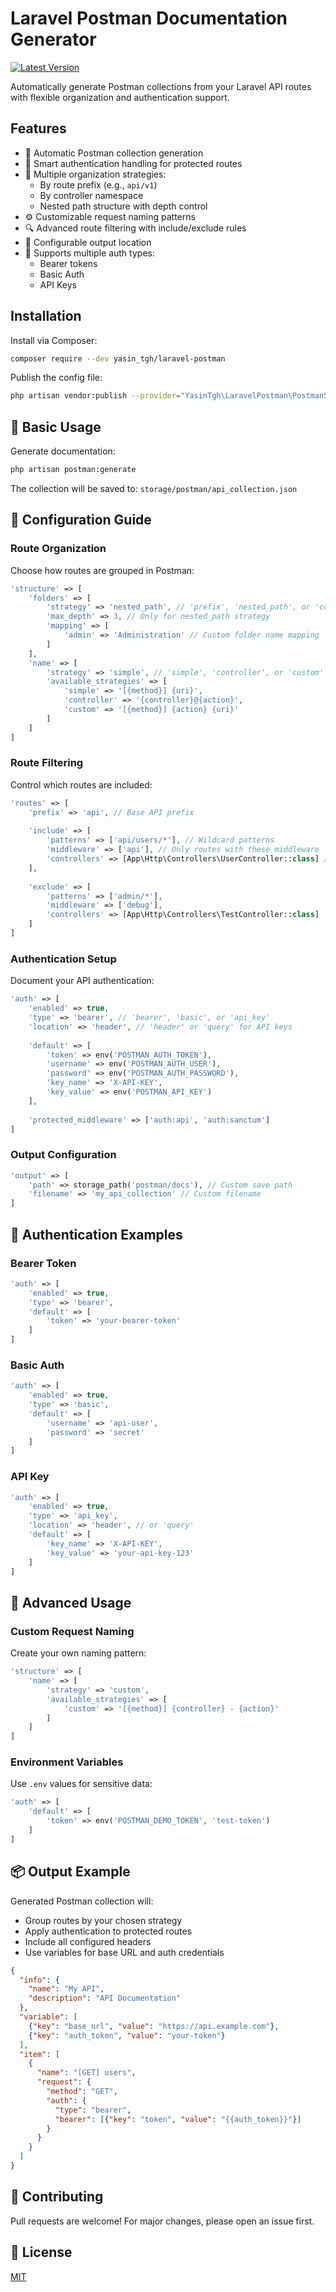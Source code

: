 
# Laravel Postman Documentation Generator

[![Latest Version](https://img.shields.io/packagist/v/yasin_tgh/laravel-postman.svg?style=flat-square)](https://packagist.org/packages/yasin_tgh/laravel-postman)

Automatically generate Postman collections from your Laravel API routes with flexible organization and authentication support.

## Features

- 🚀 Automatic Postman collection generation
- 🔐 Smart authentication handling for protected routes
- 🔧 Multiple organization strategies:
  - By route prefix (e.g., `api/v1`)
  - By controller namespace
  - Nested path structure with depth control
- ⚙️ Customizable request naming patterns
- 🔍 Advanced route filtering with include/exclude rules
- 📂 Configurable output location
- 🔑 Supports multiple auth types:
  - Bearer tokens
  - Basic Auth
  - API Keys

## Installation

Install via Composer:

```bash
composer require --dev yasin_tgh/laravel-postman
```

Publish the config file:
```bash
php artisan vendor:publish --provider="YasinTgh\LaravelPostman\PostmanServiceProvider" --tag="postman-config"
```

## 🚀 Basic Usage

Generate documentation:
```bash
php artisan postman:generate
```

The collection will be saved to: `storage/postman/api_collection.json`

## 🔧 Configuration Guide

### Route Organization

Choose how routes are grouped in Postman:

```php
'structure' => [
    'folders' => [
        'strategy' => 'nested_path', // 'prefix', 'nested_path', or 'controller'
        'max_depth' => 3, // Only for nested_path strategy
        'mapping' => [
            'admin' => 'Administration' // Custom folder name mapping
        ]
    ],
    'name' => [
        'strategy' => 'simple', // 'simple', 'controller', or 'custom'
        'available_strategies' => [
            'simple' => '[{method}] {uri}',
            'controller' => '{controller}@{action}',
            'custom' => '[{method}] {action} {uri}'
        ]
    ]
]
```

### Route Filtering

Control which routes are included:

```php
'routes' => [
    'prefix' => 'api', // Base API prefix
    
    'include' => [
        'patterns' => ['api/users/*'], // Wildcard patterns
        'middleware' => ['api'], // Only routes with these middleware
        'controllers' => [App\Http\Controllers\UserController::class] // Specific controllers
    ],
    
    'exclude' => [
        'patterns' => ['admin/*'],
        'middleware' => ['debug'],
        'controllers' => [App\Http\Controllers\TestController::class]
    ]
]
```

### Authentication Setup

Document your API authentication:

```php
'auth' => [
    'enabled' => true,
    'type' => 'bearer', // 'bearer', 'basic', or 'api_key'
    'location' => 'header', // 'header' or 'query' for API keys
    
    'default' => [
        'token' => env('POSTMAN_AUTH_TOKEN'),
        'username' => env('POSTMAN_AUTH_USER'),
        'password' => env('POSTMAN_AUTH_PASSWORD'),
        'key_name' => 'X-API-KEY',
        'key_value' => env('POSTMAN_API_KEY')
    ],
    
    'protected_middleware' => ['auth:api', 'auth:sanctum']
]
```

### Output Configuration

```php
'output' => [
    'path' => storage_path('postman/docs'), // Custom save path
    'filename' => 'my_api_collection' // Custom filename
]
```

## 🔐 Authentication Examples

### Bearer Token
```php
'auth' => [
    'enabled' => true,
    'type' => 'bearer',
    'default' => [
        'token' => 'your-bearer-token'
    ]
]
```

### Basic Auth
```php
'auth' => [
    'enabled' => true,
    'type' => 'basic',
    'default' => [
        'username' => 'api-user',
        'password' => 'secret'
    ]
]
```

### API Key
```php
'auth' => [
    'enabled' => true,
    'type' => 'api_key',
    'location' => 'header', // or 'query'
    'default' => [
        'key_name' => 'X-API-KEY',
        'key_value' => 'your-api-key-123'
    ]
]
```

## 🎯 Advanced Usage

### Custom Request Naming
Create your own naming pattern:
```php
'structure' => [
    'name' => [
        'strategy' => 'custom',
        'available_strategies' => [
            'custom' => '[{method}] {controller} - {action}'
        ]
    ]
]
```

### Environment Variables
Use `.env` values for sensitive data:
```php
'auth' => [
    'default' => [
        'token' => env('POSTMAN_DEMO_TOKEN', 'test-token')
    ]
]
```

## 📦 Output Example

Generated Postman collection will:
- Group routes by your chosen strategy
- Apply authentication to protected routes
- Include all configured headers
- Use variables for base URL and auth credentials

```json
{
  "info": {
    "name": "My API",
    "description": "API Documentation"
  },
  "variable": [
    {"key": "base_url", "value": "https://api.example.com"},
    {"key": "auth_token", "value": "your-token"}
  ],
  "item": [
    {
      "name": "[GET] users",
      "request": {
        "method": "GET",
        "auth": {
          "type": "bearer",
          "bearer": [{"key": "token", "value": "{{auth_token}}"}]
        }
      }
    }
  ]
}
```

## 🤝 Contributing
Pull requests are welcome! For major changes, please open an issue first.

## 📄 License
[MIT](https://choosealicense.com/licenses/mit/)
